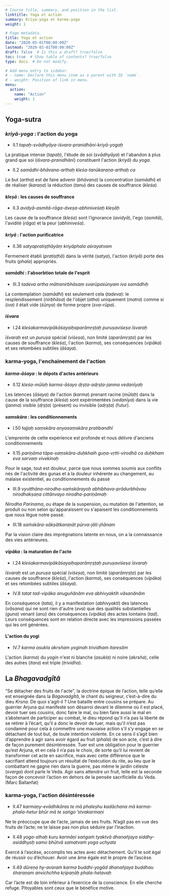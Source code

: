 ```yaml
---
# Course title, summary, and position in the list.
linktitle: Yoga et action
summary: Kriya-yoga et karma-yoga
weight: 1

# Page metadata.
title: Yoga et action
date: "2020-03-01T00:00:00Z"
lastmod: "2020-03-01T00:00:00Z"
draft: false  # Is this a draft? true/false
toc: true  # Show table of contents? true/false
type: docs  # Do not modify.

# Add menu entry to sidebar.
# - name: Declare this menu item as a parent with ID `name`.
# - weight: Position of link in menu.
menu:
  action:
    name: "Action"
    weight: 1
---
```


## Yoga-sutra

### _kriyā-yoga_ : l'action du yoga

* II.1 _tapaḥ-svādhyāya-iśvara-pranidhāni-kriyā-yogaḥ_

La pratique intense (_tapaḥ_), l'étude de soi (_svādhyāya_) et
l'abandon à plus grand que soi (_iśvara-pranidhāni_)
constituent l'action (_kriyā_) du _yoga_.

* II.2 _samādhi-bhāvana-arthaḥ kleśa-tanūkaraṇa-arthaḥ ca_

Le but (_artha_) est de faire advenir (_bhāvana_) la concentration
(_samādhi_) et de réaliser (_karaṇa_) la réduction (_tanu_) des causes
de souffrance (_kleśa_)

#### _kleṣā_ : les causes de souffrance

* II.3 _avidyā-asmitā-rāga-dveṣa-abhiniveśaḥ kleṣāḥ_

Les cause de la souffrance (_kleśa_) sont l’ignorance (_avidyā_),
l'ego (_asmitā_), l'avidité (_rāga_) et la peur (_abhiniveśa_).

#### _kriyā_ : l'action purificatrice

* II.36 _satyapratiṣṭhāyāṃ kriyāphala aśrayatvam_

Fermement établi (_pratiṣṭhā_) dans la vérité (_satya_),
l'action (_kriyā_) porte des fruits (_phala_) appropriés.

#### _samādhi_ : l'absorbtion totale de l'esprit

* III.3 _tadeva artha mātranirbhāsaṃ svarūpaśūnyam iva samādhiḥ_

La contemplation (_samādhi_) est seulement cela (_tadeva_): le
resplendissement (_nirbhāsa_) de l'objet (_atha_) uniquement (_matra_)
comme si (_iva_) il était vide (_śūnya_) de forme propre (_sva-rūpa_).

#### _īśvara_

* I.24 _kleśakarmavipākāśayaiḥaparāmṛṣṭaḥ puruṣaviśeṣa īśvaraḥ_

_īśvaraḥ_ est un _puruṣa_ spécial (_viśeṣa_), non limité (_aparāmṛṣṭa_)
par les causes de souffrance (_kleśa_), l'action (_karma_), ses
conséquences (_vipāka_) et ses retombées subtiles (_āśaya_).


### karma-yoga, l'enchainement de l'action

#### _karma-āśaya_ : le dépots d'actes antérieurs

* II.12 _kleśa-mūlaḥ karma-āśayo dṛṣṭa-adṛṣṭa-janma vedanīyaḥ_

Les latences (_āśaya_) de l'action (_karma_) prenant racine (_mūlaḥ_)
dans la cause de la souffrance (_kleśa_) sont expérimentées (_vedanīya_)
dans la vie (_janma_) visible (_dṛṣṭa_) (présent) ou invisible (_adṛṣṭa_)
(futur).

#### _samskāra_ : les conditionnements

* I.50 _tajjaḥ saṃskāra anyasaṃskāra pratibandhī_

L'empreinte de cette expérience est profonde et nous délivre d'anciens
conditionnements

* II.15 _pariṇāma tāpa-saṃskāra-duḥkhaih guṇa-vṛtti-virodhā ca duḥkham eva sarvaṃ vivekinaḥ_

Pour le sage, tout est douleur, parce que nous sommes soumis aux conflits nés
de l'activité des gunas et à la douleur inhérente au changement, au malaise
existentiel, au conditionnements du passé

* III.9 _vyutthāna-nirodha-saṁskārayoḥ abhibhava-prādurbhāvau nirodhakṣaṇa cittānvayo nirodha-pariṇāmaḥ_

_Nirodha Parinama_, ou étape de la suspension, ou mutation de l'attention,
se produit ou non selon qu'apparaissent ou s'apaisent les conditionnements
que nous lègue notre passé.

* III.18 _saṁskāra-sākṣātkaraṇāt pūrva-jāti-jñānam_

Par la vision claire des imprégnations latente en nous, on a la connaissance
des vies antérieures.

#### _vipāka_ : la maturation de l'acte

* I.24 _kleśakarmavipākāśayaiḥaparāmṛṣṭaḥ puruṣaviśeṣa īśvaraḥ_

_īśvaraḥ_ est un _puruṣa_ spécial (_viśeṣa_), non limité (_aparāmṛṣṭa_)
par les causes de souffrance (_kleśa_), l'action (_karma_), ses
conséquences (_vipāka_) et ses retombées subtiles (_āśaya_).

* IV.8 _tatat tad-vipâka anuguñânâm eva abhivyaktih vâsanânâm_

En conséquence (_tata_), il y a manifestation (_abhivyakti_) des
latences (_vâsana_) qui ne sont rien d'autre (_eva_) que des qualités
substantielles (_guna_) venant (_anu_) des conséquences (_vipâka_) des
actes lointains (_tad_).
Leurs conséquences sont en relation directe avec les impressions passées qui
les ont générées.

#### L'action du yogi

* IV.7 _karma asukla akrsñam yoginah trividham itaresâm_

L'action (_karma_) du _yogin_ n'est ni blanche (_asukla_) ni noire (_akrsña_),
celle des autres (_itara_) est triple (_trividha_).


## La _Bhagavadgîtâ_

"Se détacher des fruits de l'acte", la doctrine épique de l’action,
telle qu’elle est enseignée dans la _Bagavadgîtâ_, le chant du seigneur,
c’est-à-dire du dieu _Krsna_. De quoi s'agit-il ?
Une bataille entre cousins se prépare. Au guerrier Arjuna qui manifeste
son désarroi devant le dilemme où il est placé, devoir tuer ses cousins,
donc faire le mal, ou bien faire aussi le mal en s’abstenant de participer au
combat, le dieu répond qu’il n’a pas la liberté de se retirer à l’écart,
qu’il a donc le devoir de tuer, mais qu’il n’est pas condamné pour cela à
commettre une mauvaise action s’il s’y engage en se détachant de tout but,
de toute intention violente. En ce sens il s’agit bien d’apprendre à agir
sans avoir égard au fruit (_phala_) de son acte, c’est à dire de façon purement
désintéressée. Tuer est une obligation pour le guerrier qu’est Arjuna,
et en cela il n’a pas le choix, de sorte qu’il lui revient de transformer
cet acte en sacrifice, mais avec cette différence que le sacrifiant attend
toujours un résultat de l’exécution du rite, au lieu que le combattant ne
gagne rien dans la guerre, pas même le jardin céleste (_svarga_) dont parle
le Veda. Agir sans attendre un fruit, telle est la seconde façon de concevoir
l’action en dehors de la pensée sacrificielle du Veda. (Marc Ballanfat)

### karma-yoga, l'action désintéressée

* II.47 _karmaṇy-evādhikāras te mā phaleṣhu kadāchana
mā karma-phala-hetur bhūr mā te saṅgo ’stvakarmaṇi_

Ne te préoccupe que de l’acte, jamais de ses fruits.
N’agit pas en vue des fruits de l’acte;
ne te laisse pas non plus séduire par l’inaction.

* II.48 _yoga-sthaḥ kuru karmāṇi saṅgaṁ tyaktvā dhanañjaya siddhy-asiddhyoḥ samo bhūtvā samatvaṁ yoga uchyate_

Exercé à l’ascèse, accomplis tes actes avec détachement.
Qu’il te soit égal de réussir ou d’échouer.
Avoir une âme égale est le propre de l’ascèse.

* II.49 _dūreṇa hy-avaraṁ karma buddhi-yogād dhanañjaya buddhau śharaṇam anvichchha kṛipaṇāḥ phala-hetavaḥ_

Car l’acte est de loin inférieur à l’exercice de la conscience.
En elle cherche refuge.
Pitoyables sont ceux que le bénéfice motive.

